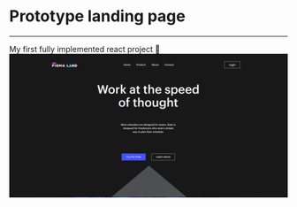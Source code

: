 # Prototype landing page
---

My first fully implemented react project 🔖
![landing-page-hero](/src/images/hero.png)

